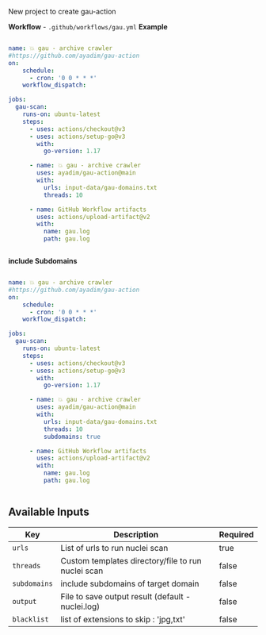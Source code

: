 New project to create gau-action

**Workflow** - `.github/workflows/gau.yml`
**Example**

```yaml

name: 💥 gau - archive crawler
#https://github.com/ayadim/gau-action
on:
    schedule:
      - cron: '0 0 * * *'
    workflow_dispatch:

jobs:
  gau-scan:
    runs-on: ubuntu-latest
    steps:
      - uses: actions/checkout@v3
      - uses: actions/setup-go@v3
        with:
          go-version: 1.17

      - name: 💥 gau - archive crawler
        uses: ayadim/gau-action@main
        with:
          urls: input-data/gau-domains.txt
          threads: 10

      - name: GitHub Workflow artifacts
        uses: actions/upload-artifact@v2
        with:
          name: gau.log
          path: gau.log



```

**include Subdomains**

```yaml 

name: 💥 gau - archive crawler
#https://github.com/ayadim/gau-action
on:
    schedule:
      - cron: '0 0 * * *'
    workflow_dispatch:

jobs:
  gau-scan:
    runs-on: ubuntu-latest
    steps:
      - uses: actions/checkout@v3
      - uses: actions/setup-go@v3
        with:
          go-version: 1.17

      - name: 💥 gau - archive crawler
        uses: ayadim/gau-action@main
        with:
          urls: input-data/gau-domains.txt
          threads: 10
          subdomains: true

      - name: GitHub Workflow artifacts
        uses: actions/upload-artifact@v2
        with:
          name: gau.log
          path: gau.log



```

Available Inputs
------

| Key               | Description                                         | Required |
| ----------------- | --------------------------------------------------- | -------- |
| `urls`            | List of urls to run nuclei scan                     | true     |
| `threads	`       | Custom templates directory/file to run nuclei scan  | false    |
| `subdomains`      | include subdomains of target domain                 | false    |
| `output`          | File to save output result (default - nuclei.log)   | false    |
| `blacklist`       | list of extensions to skip : 'jpg,txt'              | false    |

